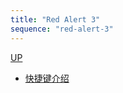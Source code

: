 ```yaml
---
title: "Red Alert 3"
sequence: "red-alert-3"
---
```


[UP](/windows/windows-index.html)

- [快捷键介绍](https://wiki.biligame.com/redalert3/%E5%BF%AB%E6%8D%B7%E9%94%AE%E4%BB%8B%E7%BB%8D)

